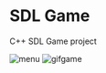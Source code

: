# SDL Game
C++ SDL Game project 

![menu](https://user-images.githubusercontent.com/45800215/116511458-25c07a80-a8cf-11eb-9685-8727aabcefc0.png)
![gifgame](https://user-images.githubusercontent.com/45800215/116511469-278a3e00-a8cf-11eb-8a6a-3f2336888cd4.gif)
